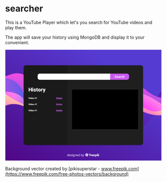 # searcher

This is a YouTube Player which let's you search for YouTube videos and play them.

The app will save your history using MongoDB and display it to your convenient.

![alt App image](./app.PNG)

Background vector created by [pikisuperstar - www.freepik.com](https://www.freepik.com/free-photos-vectors/background)
